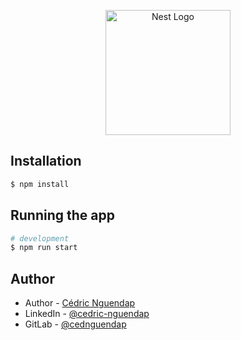 <p align="center">
  <img src="https://miro.medium.com/v2/resize:fit:1400/1*XP-mZOrIqX7OsFInN2ngRQ.png" width="200" alt="Nest Logo" />
</p>





## Installation

```bash
$ npm install
```

## Running the app

```bash
# development
$ npm run start
```



## Author

- Author - [Cédric Nguendap](https://kamilmysliwiec.com)
- LinkedIn - [@cedric-nguendap](https://www.linkedin.com/in/cedric-nguendap-143544175/)
- GitLab - [@cednguendap](https://gitlab.com/cednguendap)


